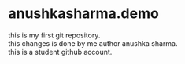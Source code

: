 # anushkasharma.demo
this is my first git repository.
<br>
this changes is done by me author anushka sharma.
<br>
this is a student github account.
